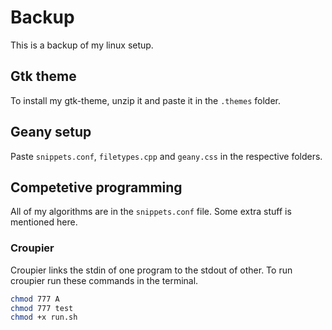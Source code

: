 # Backup
This is a backup of my linux setup.
## Gtk theme
To install my gtk-theme, unzip it and paste it in the `.themes` folder.
## Geany setup
Paste `snippets.conf`, `filetypes.cpp` and `geany.css` in the respective folders.
## Competetive programming
All of my algorithms are in the `snippets.conf` file. Some extra stuff is mentioned here.
### Croupier
Croupier links the stdin of one program to the stdout of other. To run croupier run these commands in the terminal.
```sh
chmod 777 A
chmod 777 test
chmod +x run.sh
```
